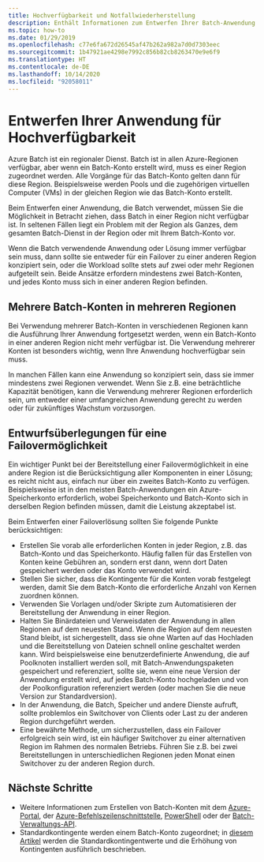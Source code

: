 ```yaml
---
title: Hochverfügbarkeit und Notfallwiederherstellung
description: Enthält Informationen zum Entwerfen Ihrer Batch-Anwendung für einen regionalen Ausfall.
ms.topic: how-to
ms.date: 01/29/2019
ms.openlocfilehash: c77e6fa672d26545af47b262a982a7d0d7303eec
ms.sourcegitcommit: 1b47921ae4298e7992c856b82cb8263470e9e6f9
ms.translationtype: HT
ms.contentlocale: de-DE
ms.lasthandoff: 10/14/2020
ms.locfileid: "92058011"
---
```

# <a name="design-your-application-for-high-availability"></a>Entwerfen Ihrer Anwendung für Hochverfügbarkeit

Azure Batch ist ein regionaler Dienst. Batch ist in allen Azure-Regionen verfügbar, aber wenn ein Batch-Konto erstellt wird, muss es einer Region zugeordnet werden. Alle Vorgänge für das Batch-Konto gelten dann für diese Region. Beispielsweise werden Pools und die zugehörigen virtuellen Computer (VMs) in der gleichen Region wie das Batch-Konto erstellt.

Beim Entwerfen einer Anwendung, die Batch verwendet, müssen Sie die Möglichkeit in Betracht ziehen, dass Batch in einer Region nicht verfügbar ist. In seltenen Fällen liegt ein Problem mit der Region als Ganzes, dem gesamten Batch-Dienst in der Region oder mit Ihrem Batch-Konto vor.

Wenn die Batch verwendende Anwendung oder Lösung immer verfügbar sein muss, dann sollte sie entweder für ein Failover zu einer anderen Region konzipiert sein, oder die Workload sollte stets auf zwei oder mehr Regionen aufgeteilt sein. Beide Ansätze erfordern mindestens zwei Batch-Konten, und jedes Konto muss sich in einer anderen Region befinden.

## <a name="multiple-batch-accounts-in-multiple-regions"></a>Mehrere Batch-Konten in mehreren Regionen

Bei Verwendung mehrerer Batch-Konten in verschiedenen Regionen kann die Ausführung Ihrer Anwendung fortgesetzt werden, wenn ein Batch-Konto in einer anderen Region nicht mehr verfügbar ist. Die Verwendung mehrerer Konten ist besonders wichtig, wenn Ihre Anwendung hochverfügbar sein muss.

In manchen Fällen kann eine Anwendung so konzipiert sein, dass sie immer mindestens zwei Regionen verwendet. Wenn Sie z.B. eine beträchtliche Kapazität benötigen, kann die Verwendung mehrerer Regionen erforderlich sein, um entweder einer umfangreichen Anwendung gerecht zu werden oder für zukünftiges Wachstum vorzusorgen.

## <a name="design-considerations-for-providing-failover"></a>Entwurfsüberlegungen für eine Failovermöglichkeit

Ein wichtiger Punkt bei der Bereitstellung einer Failovermöglichkeit in eine andere Region ist die Berücksichtigung aller Komponenten in einer Lösung; es reicht nicht aus, einfach nur über ein zweites Batch-Konto zu verfügen. Beispielsweise ist in den meisten Batch-Anwendungen ein Azure-Speicherkonto erforderlich, wobei Speicherkonto und Batch-Konto sich in derselben Region befinden müssen, damit die Leistung akzeptabel ist.

Beim Entwerfen einer Failoverlösung sollten Sie folgende Punkte berücksichtigen:

- Erstellen Sie vorab alle erforderlichen Konten in jeder Region, z.B. das Batch-Konto und das Speicherkonto. Häufig fallen für das Erstellen von Konten keine Gebühren an, sondern erst dann, wenn dort Daten gespeichert werden oder das Konto verwendet wird.
- Stellen Sie sicher, dass die Kontingente für die Konten vorab festgelegt werden, damit Sie dem Batch-Konto die erforderliche Anzahl von Kernen zuordnen können.
- Verwenden Sie Vorlagen und/oder Skripte zum Automatisieren der Bereitstellung der Anwendung in einer Region.
- Halten Sie Binärdateien und Verweisdaten der Anwendung in allen Regionen auf dem neuesten Stand. Wenn die Region auf dem neuesten Stand bleibt, ist sichergestellt, dass sie ohne Warten auf das Hochladen und die Bereitstellung von Dateien schnell online geschaltet werden kann. Wird beispielsweise eine benutzerdefinierte Anwendung, die auf Poolknoten installiert werden soll, mit Batch-Anwendungspaketen gespeichert und referenziert, sollte sie, wenn eine neue Version der Anwendung erstellt wird, auf jedes Batch-Konto hochgeladen und von der Poolkonfiguration referenziert werden (oder machen Sie die neue Version zur Standardversion).
- In der Anwendung, die Batch, Speicher und andere Dienste aufruft, sollte problemlos ein Switchover von Clients oder Last zu der anderen Region durchgeführt werden.
- Eine bewährte Methode, um sicherzustellen, dass ein Failover erfolgreich sein wird, ist ein häufiger Switchover zu einer alternativen Region im Rahmen des normalen Betriebs. Führen Sie z.B. bei zwei Bereitstellungen in unterschiedlichen Regionen jeden Monat einen Switchover zu der anderen Region durch.

## <a name="next-steps"></a>Nächste Schritte

- Weitere Informationen zum Erstellen von Batch-Konten mit dem [Azure-Portal](batch-account-create-portal.md), der [Azure-Befehlszeilenschnittstelle](./scripts/batch-cli-sample-create-account.md), [PowerShell](batch-powershell-cmdlets-get-started.md) oder der [Batch-Verwaltungs-API](batch-management-dotnet.md).
- Standardkontingente werden einem Batch-Konto zugeordnet; in [diesem Artikel](batch-quota-limit.md) werden die Standardkontingentwerte und die Erhöhung von Kontingenten ausführlich beschrieben.

